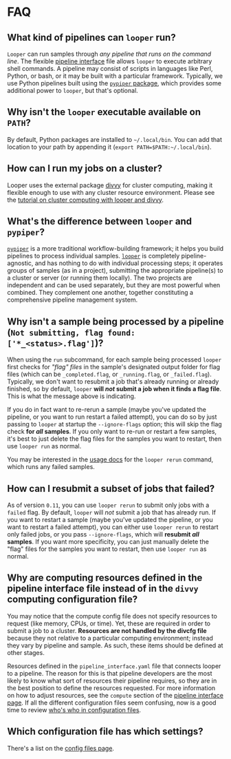 # FAQ


## What kind of pipelines can `looper` run?

`Looper` can run samples through *any pipeline that runs on the command line*. The flexible [pipeline interface](pipeline-interface-specification.md) file allows `looper` to execute arbitrary shell commands. A pipeline may consist of scripts in languages like Perl, Python, or bash, or it may be built with a particular framework. Typically, we use Python pipelines built using the [`pypiper` package](http://pypiper.readthedocs.io), which provides some additional power to `looper`, but that's optional.


## Why isn't the `looper` executable available on `PATH`?

By default, Python packages are installed to `~/.local/bin`.
You can add that location to your path by appending it (`export PATH=$PATH:~/.local/bin`).

## How can I run my jobs on a cluster?

Looper uses the external package [divvy](https://pep.databio.org/divvy/) for cluster computing, making it flexible enough to use with any cluster resource environment. Please see the [tutorial on cluster computing with looper and divvy](running-on-a-cluster.md).


## What's the difference between `looper` and `pypiper`?

[`pypiper`](https://pep.databio.org/pypiper/) is a more traditional workflow-building framework; it helps you build pipelines to process individual samples. [`looper`](https://pep.databio.org/looper/) is completely pipeline-agnostic, and has nothing to do with individual processing steps; it operates groups of samples (as in a project), submitting the appropriate pipeline(s) to a cluster or server (or running them locally). The two projects are independent and can be used separately, but they are most powerful when combined. They complement one another, together constituting a comprehensive pipeline management system.

## Why isn't a sample being processed by a pipeline (`Not submitting, flag found: ['*_<status>.flag']`)?

When using the `run` subcommand, for each sample being processed `looper` first checks for *"flag" files* in the sample's designated output folder for flag files (which can be `_completed.flag`, or `_running.flag`, or `_failed.flag`). 	Typically, we don't want to resubmit a job that's already running or already finished, so by default, `looper` **will *not* submit a job when it finds a flag file**. This is what the message above is indicating.

If you do in fact want to re-rerun a sample (maybe you've updated the pipeline, or you want to run restart a failed attempt), you can do so by just passing to `looper` at startup the `--ignore-flags` option; this will skip the flag check **for *all* samples**. If you only want to re-run or restart a few samples, it's best to just delete the flag files for the samples you want to restart, then use `looper run` as normal.

You may be interested in the [usage docs](usage.md) for the `looper rerun` command, which runs any failed samples.

## How can I resubmit a subset of jobs that failed?

As of version `0.11`, you can use `looper rerun` to submit only jobs with a `failed` flag. By default, `looper` will *not* submit a job that has already run. If you want to restart a sample (maybe you've updated the pipeline, or you want to restart a failed attempt), you can either use `looper rerun` to restart only failed jobs, or you pass `--ignore-flags`, which will **resubmit *all* samples**. If you want more specificity, you can just manually delete the "flag" files for the samples you want to restart, then use `looper run` as normal.

## Why are computing resources defined in the pipeline interface file instead of in the `divvy` computing configuration file?

You may notice that the compute config file does not specify resources to request (like memory, CPUs, or time). Yet, these are required in order to submit a job to a cluster. **Resources are not handled by the divcfg file** because they not relative to a particular computing environment; instead they vary by pipeline and sample. As such, these items should be defined at other stages.

Resources defined in the `pipeline_interface.yaml` file that connects looper to a pipeline. The reason for this is that pipeline developers are the most likely to know what sort of resources their pipeline requires, so they are in the best position to define the resources requested. For more information on how to adjust resources, see the `compute` section of the [pipeline interface page](pipeline-interface-specification.md).  If all the different configuration files seem confusing, now is a good time to review [who's who in configuration files](config-files.md).

## Which configuration file has which settings?

There's a list on the [config files page](config-files.md).
